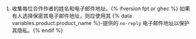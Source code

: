 1. 收集每位合作作者的姓名和电子邮件地址。{% ifversion fpt or ghec %} 如果有人选择保密其电子邮件地址，则应使用其 {% data variables.product.product_name %}-提供的 `no-reply` 电子邮件地址以保护其隐私。{% endif %}
